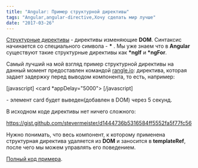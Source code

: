 ```yaml
---
title: "Angular: Пример структурной директивы"
tags: "Angular,angular-directive,Хочу сделать мир лучше"
date: "2017-03-26"
---
```


[Структурные директивы](https://angular.io/docs/ts/latest/guide/structural-directives.html) - директивы изменяющие **DOM**. Синтаксис начинается со специального символа - **\*** . Мы уже знаем что в **Angular** существуют такие структурные директивы как **\*ngIf** и **\*ngFor**.

Самый лучший на мой взгляд пример структурной директивы на данный момент предоставлен командой [rangle.io](https://rangle.io/): директива, которая задает задержку перед выводом компонента, то есть, например:

\[javascript\] <card \*appDelay="5000"></card> \[/javascript\]

\- элемент card будет выведен(добавлен в DOM) через 5 секунд.

В исходном коде директивы нет ничего сложного:

https://gist.github.com/stevermeister/d1444736b5316584ff5552fa5f77fc56

Нужно понимать, что весь компонент, к которому применена структурная директива удаляется из **DOM** и заносится в **templateRef**, после чего мы можем управлять его поведением.

[Полный код примера](https://plnkr.co/edit/DqVpXDOSoeJUrk1SMhEM?p=preview).
